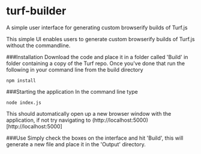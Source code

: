# turf-builder
A simple user interface for generating custom browserify builds of Turf.js

This simple UI enables users to generate custom browserify builds of Turf.js without the commandline.

###Installation
Download the code and place it in a folder called 'Build' in folder containing a copy of the Turf repo. Once you've done that run the following in your command line from the build directory 
````
npm install
````

###Starting the application
In the command line type 
````
node index.js
````
This should automatically open up a new browser window with the application, if not try navigating to (http://localhost:5000)[http://localhost:5000]

###Use
Simply check the boxes on the interface and hit 'Build', this will generate a new file and place it in the 'Output' directory.